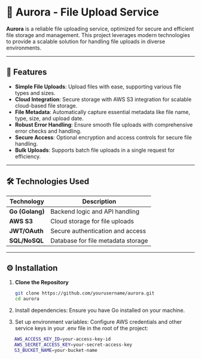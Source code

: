 # 🌌 Aurora - File Upload Service

**Aurora** is a reliable file uploading service, optimized for secure and efficient file storage and management. This project leverages modern technologies to provide a scalable solution for handling file uploads in diverse environments.

---

## 🚀 Features

- **Simple File Uploads**: Upload files with ease, supporting various file types and sizes.
- **Cloud Integration**: Secure storage with AWS S3 integration for scalable cloud-based file storage.
- **File Metadata**: Automatically capture essential metadata like file name, type, size, and upload date.
- **Robust Error Handling**: Ensure smooth file uploads with comprehensive error checks and handling.
- **Secure Access**: Optional encryption and access controls for secure file handling.
- **Bulk Uploads**: Supports batch file uploads in a single request for efficiency.

---

## 🛠️ Technologies Used

| Technology       | Description                           |
|------------------|---------------------------------------|
| **Go (Golang)**  | Backend logic and API handling       |
| **AWS S3**       | Cloud storage for file uploads       |
| **JWT/OAuth**    | Secure authentication and access     |
| **SQL/NoSQL**    | Database for file metadata storage   |

---

## ⚙️ Installation

1. **Clone the Repository**
   ```bash
   git clone https://github.com/yourusername/aurora.git
   cd aurora

2. Install dependencies: Ensure you have Go installed on your machine.

3. Set up environment variables: Configure AWS credentials and other service keys in your .env file in the root of the project:
```bash
   AWS_ACCESS_KEY_ID=your-access-key-id
   AWS_SECRET_ACCESS_KEY=your-secret-access-key
   S3_BUCKET_NAME=your-bucket-name
